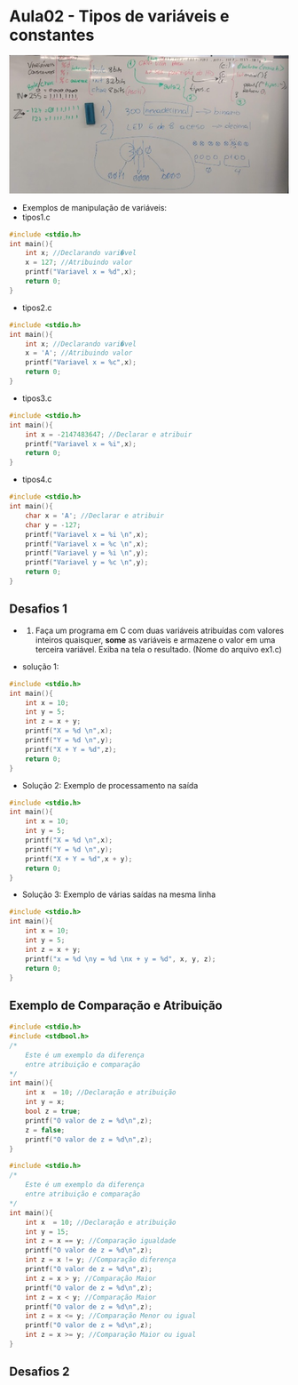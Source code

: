 # Aula02 - Tipos de variáveis e constantes
![Lousa](./lousa1.jpg)

- Exemplos de manipulação de variáveis:
- tipos1.c
```c
#include <stdio.h>
int main(){
	int x; //Declarando vari�vel
	x = 127; //Atribuindo valor
	printf("Variavel x = %d",x);
	return 0;
}

```
- tipos2.c
```c
#include <stdio.h>
int main(){
	int x; //Declarando vari�vel
	x = 'A'; //Atribuindo valor
	printf("Variavel x = %c",x);
	return 0;
}

```
- tipos3.c
```c
#include <stdio.h>
int main(){
	int x = -2147483647; //Declarar e atribuir
	printf("Variavel x = %i",x);
	return 0;
}

```
- tipos4.c
```c
#include <stdio.h>
int main(){
	char x = 'A'; //Declarar e atribuir
	char y = -127;
	printf("Variavel x = %i \n",x);
	printf("Variavel x = %c \n",x);
	printf("Variavel y = %i \n",y);
	printf("Variavel y = %c \n",y);
	return 0;
}

```

## Desafios 1

- 1. Faça um programa em C com duas variáveis atribuídas com valores inteiros quaisquer, **some** as variáveis e armazene o valor em uma terceira variável. Exiba na tela o resultado. (Nome do arquivo ex1.c)

- solução 1:
```c
#include <stdio.h>
int main(){
	int x = 10;
	int y = 5;
	int z = x + y;
	printf("X = %d \n",x);
	printf("Y = %d \n",y);
	printf("X + Y = %d",z);
	return 0;
}
```
- Solução 2: Exemplo de processamento na saída
```c
#include <stdio.h>
int main(){
	int x = 10;
	int y = 5;
	printf("X = %d \n",x);
	printf("Y = %d \n",y);
	printf("X + Y = %d",x + y);
	return 0;
}
```
- Solução 3: Exemplo de várias saídas na mesma linha
```c
#include <stdio.h>
int main(){
	int x = 10;
	int y = 5;
	int z = x + y;
	printf("x = %d \ny = %d \nx + y = %d", x, y, z);
	return 0;
}
```

## Exemplo de Comparação e Atribuição
```c
#include <stdio.h>
#include <stdbool.h>
/*
	Este é um exemplo da diferença
	entre atribuição e comparação
*/
int main(){
	int x  = 10; //Declaração e atribuição
	int y = x;
	bool z = true;
	printf("O valor de z = %d\n",z);
	z = false;
	printf("O valor de z = %d\n",z);
}
```
```c
#include <stdio.h>
/*
	Este é um exemplo da diferença
	entre atribuição e comparação
*/
int main(){
	int x  = 10; //Declaração e atribuição
	int y = 15;
	int z = x == y; //Comparação igualdade
	printf("O valor de z = %d\n",z);
	int z = x != y; //Comparação diferença
	printf("O valor de z = %d\n",z);
	int z = x > y; //Comparação Maior
	printf("O valor de z = %d\n",z);
	int z = x < y; //Comparação Maior
	printf("O valor de z = %d\n",z);
	int z = x <= y; //Comparação Menor ou igual
	printf("O valor de z = %d\n",z);
	int z = x >= y; //Comparação Maior ou igual
}
```
## Desafios 2
